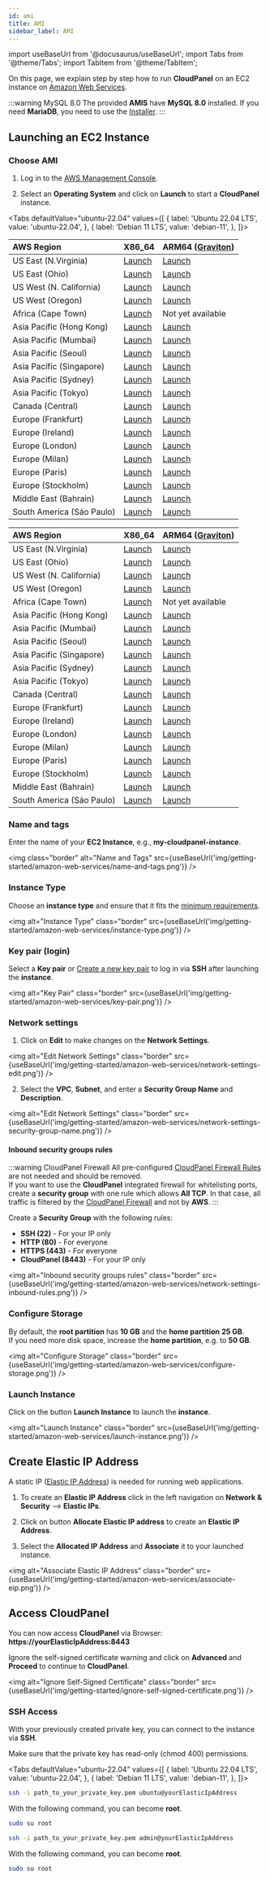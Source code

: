 ```yaml
---
id: ami
title: AMI
sidebar_label: AMI
---
```


import useBaseUrl from '@docusaurus/useBaseUrl';
import Tabs from '@theme/Tabs';
import TabItem from '@theme/TabItem';

On this page, we explain step by step how to run **CloudPanel** on an EC2 instance on [Amazon Web Services](https://aws.amazon.com/).

:::warning MySQL 8.0
The provided **AMIS** have **MySQL 8.0** installed. If you need **MariaDB**, you need to use the [Installer](../installer).
:::

## Launching an EC2 Instance

### Choose AMI 

1. Log in to the [AWS Management Console](https://console.aws.amazon.com/ec2/). 

2. Select an **Operating System** and click on **Launch** to start a **CloudPanel** instance.

<Tabs
defaultValue="ubuntu-22.04"
values={[
{ label: 'Ubuntu 22.04 LTS', value: 'ubuntu-22.04', },
{ label: 'Debian 11 LTS', value: 'debian-11', },
]}>
<TabItem value="ubuntu-22.04">

| AWS Region | X86_64 | ARM64 ([Graviton](https://aws.amazon.com/ec2/graviton/)) |
| :---  | :--- | :--- |
| US East (N.Virginia)      | [Launch](https://ami-launcher.clp.io/?region=us-east-1&name=cloudpanel-ubuntu-22.04-x86_64&version=2.0.0) | [Launch](https://ami-launcher.clp.io/?region=us-east-1&name=cloudpanel-ubuntu-22.04-arm64&version=2.0.0) |
| US East (Ohio)            | [Launch](https://ami-launcher.clp.io/?region=us-east-2&name=cloudpanel-ubuntu-22.04-x86_64&version=2.0.0) | [Launch](https://ami-launcher.clp.io/?region=us-east-2&name=cloudpanel-ubuntu-22.04-arm64&version=2.0.0) |
| US West (N. California)   | [Launch](https://ami-launcher.clp.io/?region=us-west-1&name=cloudpanel-ubuntu-22.04-x86_64&version=2.0.0) | [Launch](https://ami-launcher.clp.io/?region=us-west-1&name=cloudpanel-ubuntu-22.04-arm64&version=2.0.0) |
| US West (Oregon)          | [Launch](https://ami-launcher.clp.io/?region=us-west-2&name=cloudpanel-ubuntu-22.04-x86_64&version=2.0.0) | [Launch](https://ami-launcher.clp.io/?region=us-west-2&name=cloudpanel-ubuntu-22.04-arm64&version=2.0.0) |
| Africa (Cape Town)        | [Launch](https://ami-launcher.clp.io/?region=af-south-1&name=cloudpanel-ubuntu-22.04-x86_64&version=2.0.0) | Not yet available |
| Asia Pacific (Hong Kong)  | [Launch](https://ami-launcher.clp.io/?region=ap-east-1&name=cloudpanel-ubuntu-22.04-x86_64&version=2.0.0) | [Launch](https://ami-launcher.clp.io/?region=ap-east-1&name=cloudpanel-ubuntu-22.04-arm64&version=2.0.0) |
| Asia Pacific (Mumbai)     | [Launch](https://ami-launcher.clp.io/?region=ap-south-1&name=cloudpanel-ubuntu-22.04-x86_64&version=2.0.0) | [Launch](https://ami-launcher.clp.io/?region=ap-south-1&name=cloudpanel-ubuntu-22.04-arm64&version=2.0.0) |
| Asia Pacific (Seoul)      | [Launch](https://ami-launcher.clp.io/?region=ap-northeast-1&name=cloudpanel-ubuntu-22.04-x86_64&version=2.0.0) | [Launch](https://ami-launcher.clp.io/?region=ap-northeast-1&name=cloudpanel-ubuntu-22.04-arm64&version=2.0.0) |
| Asia Pacific (Singapore)  | [Launch](https://ami-launcher.clp.io/?region=ap-southeast-1&name=cloudpanel-ubuntu-22.04-x86_64&version=2.0.0) | [Launch](https://ami-launcher.clp.io/?region=ap-southeast-1&name=cloudpanel-ubuntu-22.04-arm64&version=2.0.0) |
| Asia Pacific (Sydney)     | [Launch](https://ami-launcher.clp.io/?region=ap-southeast-2&name=cloudpanel-ubuntu-22.04-x86_64&version=2.0.0) | [Launch](https://ami-launcher.clp.io/?region=ap-southeast-2&name=cloudpanel-ubuntu-22.04-arm64&version=2.0.0) |
| Asia Pacific (Tokyo)      | [Launch](https://ami-launcher.clp.io/?region=ap-northeast-1&name=cloudpanel-ubuntu-22.04-x86_64&version=2.0.0) | [Launch](https://ami-launcher.clp.io/?region=ap-northeast-1&name=cloudpanel-ubuntu-22.04-arm64&version=2.0.0) |
| Canada (Central)          | [Launch](https://ami-launcher.clp.io/?region=ca-central-1&name=cloudpanel-ubuntu-22.04-x86_64&version=2.0.0) | [Launch](https://ami-launcher.clp.io/?region=ca-central-1&name=cloudpanel-ubuntu-22.04-arm64&version=2.0.0) |
| Europe (Frankfurt)        | [Launch](https://ami-launcher.clp.io/?region=eu-central-1&name=cloudpanel-ubuntu-22.04-x86_64&version=2.0.0) | [Launch](https://ami-launcher.clp.io/?region=eu-central-1&name=cloudpanel-ubuntu-22.04-arm64&version=2.0.0) |
| Europe (Ireland)          | [Launch](https://ami-launcher.clp.io/?region=eu-west-1&name=cloudpanel-ubuntu-22.04-x86_64&version=2.0.0) | [Launch](https://ami-launcher.clp.io/?region=eu-west-1&name=cloudpanel-ubuntu-22.04-arm64&version=2.0.0) |
| Europe (London)           | [Launch](https://ami-launcher.clp.io/?region=eu-west-2&name=cloudpanel-ubuntu-22.04-x86_64&version=2.0.0) | [Launch](https://ami-launcher.clp.io/?region=eu-west-2&name=cloudpanel-ubuntu-22.04-arm64&version=2.0.0) |
| Europe (Milan)            | [Launch](https://ami-launcher.clp.io/?region=eu-south-1&name=cloudpanel-ubuntu-22.04-x86_64&version=2.0.0) | [Launch](https://ami-launcher.clp.io/?region=eu-south-1&name=cloudpanel-ubuntu-22.04-arm64&version=2.0.0) |
| Europe (Paris)            | [Launch](https://ami-launcher.clp.io/?region=eu-west-3&name=cloudpanel-ubuntu-22.04-x86_64&version=2.0.0) | [Launch](https://ami-launcher.clp.io/?region=eu-west-3&name=cloudpanel-ubuntu-22.04-arm64&version=2.0.0) |
| Europe (Stockholm)        | [Launch](https://ami-launcher.clp.io/?region=eu-north-1&name=cloudpanel-ubuntu-22.04-x86_64&version=2.0.0) | [Launch](https://ami-launcher.clp.io/?region=eu-north-1&name=cloudpanel-ubuntu-22.04-arm64&version=2.0.0) |
| Middle East (Bahrain)     | [Launch](https://ami-launcher.clp.io/?region=me-south-1&name=cloudpanel-ubuntu-22.04-x86_64&version=2.0.0) | [Launch](https://ami-launcher.clp.io/?region=me-south-1&name=cloudpanel-ubuntu-22.04-arm64&version=2.0.0) |
| South America (Sáo Paulo) | [Launch](https://ami-launcher.clp.io/?region=sa-east-1&name=cloudpanel-ubuntu-22.04-x86_64&version=2.0.0) | [Launch](https://ami-launcher.clp.io/?region=sa-east-1&name=cloudpanel-ubuntu-22.04-arm64&version=2.0.0) |

</TabItem>
<TabItem value="debian-11">

| AWS Region | X86_64 | ARM64 ([Graviton](https://aws.amazon.com/ec2/graviton/)) |
| :---  | :--- | :--- |
| US East (N.Virginia)      | [Launch](https://ami-launcher.clp.io/?region=us-east-1&name=cloudpanel-debian-11-x86_64&version=2.0.0) | [Launch](https://ami-launcher.clp.io/?region=us-east-1&name=cloudpanel-debian-11-arm64&version=2.0.0) |
| US East (Ohio)            | [Launch](https://ami-launcher.clp.io/?region=us-east-2&name=cloudpanel-debian-11-x86_64&version=2.0.0) | [Launch](https://ami-launcher.clp.io/?region=us-east-2&name=cloudpanel-debian-11-arm64&version=2.0.0) |
| US West (N. California)   | [Launch](https://ami-launcher.clp.io/?region=us-west-1&name=cloudpanel-debian-11-x86_64&version=2.0.0) | [Launch](https://ami-launcher.clp.io/?region=us-west-1&name=cloudpanel-debian-11-arm64&version=2.0.0) |
| US West (Oregon)          | [Launch](https://ami-launcher.clp.io/?region=us-west-2&name=cloudpanel-debian-11-x86_64&version=2.0.0) | [Launch](https://ami-launcher.clp.io/?region=us-west-2&name=cloudpanel-debian-11-arm64&version=2.0.0) |
| Africa (Cape Town)        | [Launch](https://ami-launcher.clp.io/?region=af-south-1&name=cloudpanel-debian-11-x86_64&version=2.0.0) | Not yet available |
| Asia Pacific (Hong Kong)  | [Launch](https://ami-launcher.clp.io/?region=ap-east-1&name=cloudpanel-debian-11-x86_64&version=2.0.0) | [Launch](https://ami-launcher.clp.io/?region=ap-east-1&name=cloudpanel-debian-11-arm64&version=2.0.0) |
| Asia Pacific (Mumbai)     | [Launch](https://ami-launcher.clp.io/?region=ap-south-1&name=cloudpanel-debian-11-x86_64&version=2.0.0) | [Launch](https://ami-launcher.clp.io/?region=ap-south-1&name=cloudpanel-debian-11-arm64&version=2.0.0) |
| Asia Pacific (Seoul)      | [Launch](https://ami-launcher.clp.io/?region=ap-northeast-1&name=cloudpanel-debian-11-x86_64&version=2.0.0) | [Launch](https://ami-launcher.clp.io/?region=ap-northeast-1&name=cloudpanel-debian-11-arm64&version=2.0.0) |
| Asia Pacific (Singapore)  | [Launch](https://ami-launcher.clp.io/?region=ap-southeast-1&name=cloudpanel-debian-11-x86_64&version=2.0.0) | [Launch](https://ami-launcher.clp.io/?region=ap-southeast-1&name=cloudpanel-debian-11-arm64&version=2.0.0) |
| Asia Pacific (Sydney)     | [Launch](https://ami-launcher.clp.io/?region=ap-southeast-2&name=cloudpanel-debian-11-x86_64&version=2.0.0) | [Launch](https://ami-launcher.clp.io/?region=ap-southeast-2&name=cloudpanel-debian-11-arm64&version=2.0.0) |
| Asia Pacific (Tokyo)      | [Launch](https://ami-launcher.clp.io/?region=ap-northeast-1&name=cloudpanel-debian-11-x86_64&version=2.0.0) | [Launch](https://ami-launcher.clp.io/?region=ap-northeast-1&name=cloudpanel-debian-11-arm64&version=2.0.0) |
| Canada (Central)          | [Launch](https://ami-launcher.clp.io/?region=ca-central-1&name=cloudpanel-debian-11-x86_64&version=2.0.0) | [Launch](https://ami-launcher.clp.io/?region=ca-central-1&name=cloudpanel-debian-11-arm64&version=2.0.0) |
| Europe (Frankfurt)        | [Launch](https://ami-launcher.clp.io/?region=eu-central-1&name=cloudpanel-debian-11-x86_64&version=2.0.0) | [Launch](https://ami-launcher.clp.io/?region=eu-central-1&name=cloudpanel-debian-11-arm64&version=2.0.0) |
| Europe (Ireland)          | [Launch](https://ami-launcher.clp.io/?region=eu-west-1&name=cloudpanel-debian-11-x86_64&version=2.0.0) | [Launch](https://ami-launcher.clp.io/?region=eu-west-1&name=cloudpanel-debian-11-arm64&version=2.0.0) |
| Europe (London)           | [Launch](https://ami-launcher.clp.io/?region=eu-west-2&name=cloudpanel-debian-11-x86_64&version=2.0.0) | [Launch](https://ami-launcher.clp.io/?region=eu-west-2&name=cloudpanel-debian-11-arm64&version=2.0.0) |
| Europe (Milan)            | [Launch](https://ami-launcher.clp.io/?region=eu-south-1&name=cloudpanel-debian-11-x86_64&version=2.0.0) | [Launch](https://ami-launcher.clp.io/?region=eu-south-1&name=cloudpanel-debian-11-arm64&version=2.0.0) |
| Europe (Paris)            | [Launch](https://ami-launcher.clp.io/?region=eu-west-3&name=cloudpanel-debian-11-x86_64&version=2.0.0) | [Launch](https://ami-launcher.clp.io/?region=eu-west-3&name=cloudpanel-debian-11-arm64&version=2.0.0) |
| Europe (Stockholm)        | [Launch](https://ami-launcher.clp.io/?region=eu-north-1&name=cloudpanel-debian-11-x86_64&version=2.0.0) | [Launch](https://ami-launcher.clp.io/?region=eu-north-1&name=cloudpanel-debian-11-arm64&version=2.0.0) |
| Middle East (Bahrain)     | [Launch](https://ami-launcher.clp.io/?region=me-south-1&name=cloudpanel-debian-11-x86_64&version=2.0.0) | [Launch](https://ami-launcher.clp.io/?region=me-south-1&name=cloudpanel-debian-11-arm64&version=2.0.0) |
| South America (Sáo Paulo) | [Launch](https://ami-launcher.clp.io/?region=sa-east-1&name=cloudpanel-debian-11-x86_64&version=2.0.0) | [Launch](https://ami-launcher.clp.io/?region=sa-east-1&name=cloudpanel-debian-11-arm64&version=2.0.0) |

</TabItem>
</Tabs>

### Name and tags

Enter the name of your **EC2 Instance**, e.g., **my-cloudpanel-instance**.

<img class="border" alt="Name and Tags" src={useBaseUrl('img/getting-started/amazon-web-services/name-and-tags.png')} />

### Instance Type

Choose an **instance type** and ensure that it fits the [minimum requirements](../../../../requirements).

<img alt="Instance Type" class="border" src={useBaseUrl('img/getting-started/amazon-web-services/instance-type.png')} />

### Key pair (login)

Select a **Key pair** or [Create a new key pair](https://docs.aws.amazon.com/AWSEC2/latest/UserGuide/ec2-key-pairs.html?icmpid=docs_ec2_console) to log in via **SSH** after launching the **instance**.

<img alt="Key Pair" class="border" src={useBaseUrl('img/getting-started/amazon-web-services/key-pair.png')} />

### Network settings

1. Click on **Edit** to make changes on the **Network Settings**.

<img alt="Edit Network Settings" class="border" src={useBaseUrl('img/getting-started/amazon-web-services/network-settings-edit.png')} />

2. Select the **VPC**, **Subnet**, and enter a **Security Group Name** and **Description**.

<img alt="Edit Network Settings" class="border" src={useBaseUrl('img/getting-started/amazon-web-services/network-settings-security-group-name.png')} />

#### Inbound security groups rules

:::warning CloudPanel Firewall
All pre-configured [CloudPanel Firewall Rules](../../../../admin-area/security/#firewall) are not needed and should be removed. <br />
If you want to use the **CloudPanel** integrated firewall for whitelisting ports, create a **security group** with one rule which allows **All TCP**.
In that case, all traffic is filtered by the [CloudPanel Firewall](../../../../admin-area/security/#firewall) and not by **AWS**.
:::

Create a **Security Group** with the following rules:

- **SSH (22)** - For your IP only
- **HTTP (80)** - For everyone
- **HTTPS (443)** - For everyone
- **CloudPanel (8443)** - For your IP only

<img alt="Inbound security groups rules" class="border" src={useBaseUrl('img/getting-started/amazon-web-services/network-settings-inbound-rules.png')} />

### Configure Storage

By default, the **root partition** has **10 GB** and the **home partition** **25 GB**. <br />
If you need more disk space, increase the **home partition**, e.g. to **50 GB**.

<img alt="Configure Storage" class="border" src={useBaseUrl('img/getting-started/amazon-web-services/configure-storage.png')} />

### Launch Instance

Click on the button **Launch Instance** to launch the **instance**.

<img alt="Launch Instance" class="border" src={useBaseUrl('img/getting-started/amazon-web-services/launch-instance.png')} />

## Create Elastic IP Address

A static IP ([Elastic IP Address](https://docs.aws.amazon.com/AWSEC2/latest/UserGuide/elastic-ip-addresses-eip.html)) is needed for running web applications. <br />

1. To create an **Elastic IP Address** click in the left navigation on **Network & Security** --> **Elastic IPs**.

2. Click on button **Allocate Elastic IP address** to create an **Elastic IP Address**.

3. Select the **Allocated IP Address** and **Associate** it to your launched instance.

<img alt="Associate Elastic IP Address" class="border" src={useBaseUrl('img/getting-started/amazon-web-services/associate-eip.png')} />

## Access CloudPanel

You can now access **CloudPanel** via Browser: **https://yourElasticIpAddress:8443**

Ignore the self-signed certificate warning and click on **Advanced** and **Proceed** to continue to **CloudPanel**.

<img alt="Ignore Self-Signed Certificate" class="border" src={useBaseUrl('img/getting-started/ignore-self-signed-certificate.png')} />

### SSH Access

With your previously created private key, you can connect to the instance via **SSH**. <br />

Make sure that the private key has read-only (chmod 400) permissions.

<Tabs
defaultValue="ubuntu-22.04"
values={[
{ label: 'Ubuntu 22.04 LTS', value: 'ubuntu-22.04', },
{ label: 'Debian 11 LTS', value: 'debian-11', },
]}>
<TabItem value="ubuntu-22.04">

```bash
ssh -i path_to_your_private_key.pem ubuntu@yourElasticIpAddress
```

With the following command, you can become **root**.

```bash
sudo su root
```

</TabItem>
<TabItem value="debian-11">

```bash
ssh -i path_to_your_private_key.pem admin@yourElasticIpAddress
```

With the following command, you can become **root**.

```bash
sudo su root
```

</TabItem>
</Tabs>